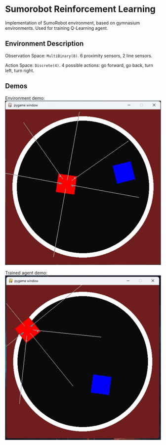 # Sumorobot Reinforcement Learning

Implementation of SumoRobot environment, based on gymnasium environments. Used for training Q-Learning agent.

## Environment Description

Observation Space: `MultiBinary(8)`. 6 proximity sensors, 2 line sensors.

Action Space: `Discrete(4)`. 4 possible actions: go forward, go back, turn left, turn right.

## Demos

Environment demo:
![Environment Demo](/demos/001-sumorobot-with-box.gif)

Trained agent demo:
![Trained agent Demo](/demos/002-sumorobot-with-box-trained.gif)